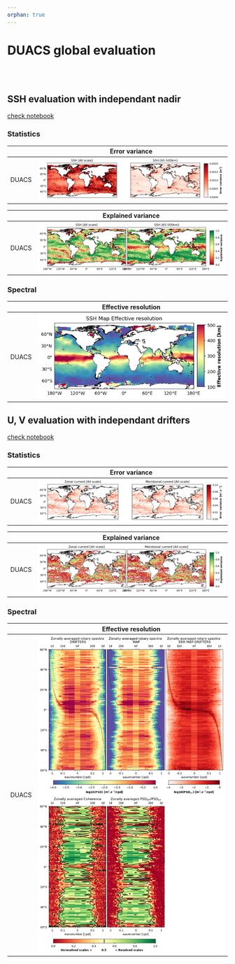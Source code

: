 ```yaml
---
orphan: true
---
```


# DUACS global evaluation

<br>

<br>

## SSH evaluation with independant nadir

[check notebook](gallery/ssh_scores_DUACS_geos.ipynb)

### Statistics

|   | Error variance |
| ------ | -------------- |
| DUACS | ![DUACS errvar glob](figures/Maps_DUACS_errvar_glob.png) |

|   | Explained variance |
| ------ | -------------- |
| DUACS | ![DUACS expvar glob](figures/Maps_DUACS_explvar_glob.png)  | 


### Spectral

|   | Effective resolution |
| ------ | -------------- |
| DUACS | ![DUACS Effective resolution](figures/Maps_DUACS_effres_glob.png) | 

## U, V evaluation with independant drifters

[check notebook](gallery/uv_scores_DUACS_geos.ipynb)

### Statistics

|   | Error variance |
| ------ | -------------- |
| DUACS | ![DUACS currents errvar glob](figures/Maps_DUACS_errvar_glob_uv.png) | 



|   | Explained variance |
| ------ | -------------- |
| DUACS | ![DUACS currents explvar glob](figures/Maps_DUACS_explvar_glob_uv.png) | 

### Spectral

|   | Effective resolution |
| ------ | -------------- |
| DUACS | ![DUACS currents effective resolution](figures/Maps_DUACS_effres_glob_uv.png) | 
